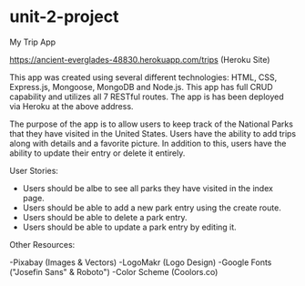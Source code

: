 # unit-2-project

My Trip App

https://ancient-everglades-48830.herokuapp.com/trips (Heroku Site)

This app was created using several different technologies:  HTML, CSS, Express.js, Mongoose, MongoDB and Node.js.  This app has full CRUD capability and utilizes all 7 RESTful routes.  The app is has been deployed via Heroku at the above address.

The purpose of the app is to allow users to keep track of the National Parks that they have visited in the United States.  Users have the ability to add trips along with details and a favorite picture.  In addition to this, users have the ability to update their entry or delete it entirely.


User Stories:

- Users should be albe to see all parks they have visited in the index page.
- Users should be able to add a new park entry using the create route.
- Users should be able to delete a park entry.
- Users should be able to update a park entry by editing it.


Other Resources:

-Pixabay (Images & Vectors)
-LogoMakr (Logo Design)
-Google Fonts ("Josefin Sans" & Roboto")
-Color Scheme (Coolors.co)
